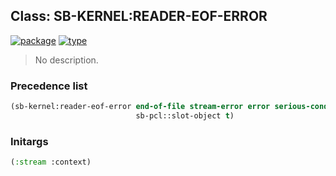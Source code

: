 ## Class: SB-KERNEL:READER-EOF-ERROR
[![package](https://img.shields.io/badge/Package-SB--KERNEL-5f9ea0.svg?style=social&colorA=999999)](../) [![type](https://img.shields.io/badge/Type-Class-5f9ea0.svg?style=social&colorA=999999)](../#class) 

> No description.

### Precedence list
```cl
(sb-kernel:reader-eof-error end-of-file stream-error error serious-condition condition
                            sb-pcl::slot-object t)
```
### Initargs
```cl
(:stream :context)
```
